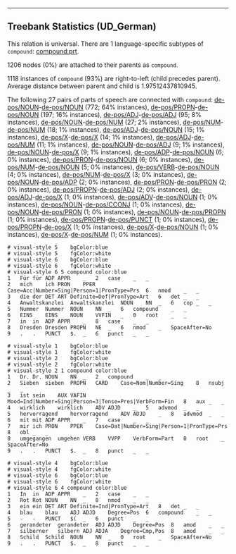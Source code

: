 

--------------------------------------------------------------------------------

## Treebank Statistics (UD_German)

This relation is universal.
There are 1 language-specific subtypes of `compound`: [compound:prt]().

1206 nodes (0%) are attached to their parents as `compound`.

1118 instances of `compound` (93%) are right-to-left (child precedes parent).
Average distance between parent and child is 1.97512437810945.

The following 27 pairs of parts of speech are connected with `compound`: [de-pos/NOUN]()-[de-pos/NOUN]() (772; 64% instances), [de-pos/PROPN]()-[de-pos/NOUN]() (197; 16% instances), [de-pos/ADJ]()-[de-pos/ADJ]() (95; 8% instances), [de-pos/NOUN]()-[de-pos/NUM]() (27; 2% instances), [de-pos/NUM]()-[de-pos/NUM]() (18; 1% instances), [de-pos/ADJ]()-[de-pos/NOUN]() (15; 1% instances), [de-pos/X]()-[de-pos/X]() (14; 1% instances), [de-pos/ADJ]()-[de-pos/NUM]() (11; 1% instances), [de-pos/NOUN]()-[de-pos/ADJ]() (9; 1% instances), [de-pos/NOUN]()-[de-pos/X]() (9; 1% instances), [de-pos/ADP]()-[de-pos/NOUN]() (6; 0% instances), [de-pos/PRON]()-[de-pos/NOUN]() (6; 0% instances), [de-pos/NUM]()-[de-pos/NOUN]() (5; 0% instances), [de-pos/VERB]()-[de-pos/NOUN]() (4; 0% instances), [de-pos/NUM]()-[de-pos/X]() (3; 0% instances), [de-pos/NOUN]()-[de-pos/ADP]() (2; 0% instances), [de-pos/PRON]()-[de-pos/PRON]() (2; 0% instances), [de-pos/PROPN]()-[de-pos/ADJ]() (2; 0% instances), [de-pos/ADJ]()-[de-pos/X]() (1; 0% instances), [de-pos/ADV]()-[de-pos/NOUN]() (1; 0% instances), [de-pos/NOUN]()-[de-pos/CCONJ]() (1; 0% instances), [de-pos/NOUN]()-[de-pos/PRON]() (1; 0% instances), [de-pos/NOUN]()-[de-pos/PROPN]() (1; 0% instances), [de-pos/PROPN]()-[de-pos/PUNCT]() (1; 0% instances), [de-pos/PROPN]()-[de-pos/X]() (1; 0% instances), [de-pos/X]()-[de-pos/NOUN]() (1; 0% instances), [de-pos/X]()-[de-pos/NUM]() (1; 0% instances).


~~~ conllu
# visual-style 5	bgColor:blue
# visual-style 5	fgColor:white
# visual-style 6	bgColor:blue
# visual-style 6	fgColor:white
# visual-style 6 5 compound	color:blue
1	Für	für	ADP	APPR	_	2	case	_	_
2	mich	ich	PRON	PPER	Case=Acc|Number=Sing|Person=1|PronType=Prs	6	nmod	_	_
3	die	der	DET	ART	Definite=Def|PronType=Art	6	det	_	_
4	Anwaltskanzlei	Anwaltskanzlei	NOUN	NN	_	6	cop	_	_
5	Nummer	Nummer	NOUN	NN	_	6	compound	_	_
6	EINS	EINS	NOUN	VVFIN	_	0	root	_	_
7	in	in	ADP	APPR	_	8	case	_	_
8	Dresden	Dresden	PROPN	NE	_	6	nmod	_	SpaceAfter=No
9	.	.	PUNCT	$.	_	6	punct	_	_

~~~


~~~ conllu
# visual-style 1	bgColor:blue
# visual-style 1	fgColor:white
# visual-style 2	bgColor:blue
# visual-style 2	fgColor:white
# visual-style 2 1 compound	color:blue
1	Dr.	Dr.	NOUN	NN	_	2	compound	_	_
2	Sieben	sieben	PROPN	CARD	Case=Nom|Number=Sing	8	nsubj	_	_
3	ist	sein	AUX	VAFIN	Mood=Ind|Number=Sing|Person=3|Tense=Pres|VerbForm=Fin	8	aux	_	_
4	wirklich	wirklich	ADV	ADJD	_	5	advmod	_	_
5	hervorragend	hervorragend	ADV	ADJD	_	8	advmod	_	_
6	mit	mit	ADP	APPR	_	7	case	_	_
7	mir	ich	PRON	PPER	Case=Dat|Number=Sing|Person=1|PronType=Prs	8	obl	_	_
8	umgegangen	umgehen	VERB	VVPP	VerbForm=Part	0	root	_	SpaceAfter=No
9	.	.	PUNCT	$.	_	8	punct	_	_

~~~


~~~ conllu
# visual-style 4	bgColor:blue
# visual-style 4	fgColor:white
# visual-style 6	bgColor:blue
# visual-style 6	fgColor:white
# visual-style 6 4 compound	color:blue
1	In	in	ADP	APPR	_	2	case	_	_
2	Rot	Rot	NOUN	NN	_	8	nmod	_	_
3	ein	ein	DET	ART	Definite=Ind|PronType=Art	8	det	_	_
4	blau	blau	ADJ	ADJD	Degree=Pos	6	compound	_	_
5	-	-	PUNCT	$(	_	6	punct	_	_
6	gerandeter	gerandeter	ADJ	ADJD	Degree=Pos	8	amod	_	_
7	silberner	silbern	ADJ	ADJA	Degree=Cmp,Pos	8	amod	_	_
8	Schild	Schild	NOUN	NN	_	0	root	_	SpaceAfter=No
9	.	.	PUNCT	$.	_	8	punct	_	_

~~~



